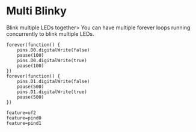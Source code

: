 # Multi Blinky

Blink multiple LEDs together> You can have multiple forever loops running concurrently to blink multiple LEDs.

```blocks
forever(function() {
    pins.D0.digitalWrite(false)
    pause(100)
    pins.D0.digitalWrite(true)
    pause(100)    
})
forever(function() {
    pins.D1.digitalWrite(false)
    pause(500)
    pins.D1.digitalWrite(true)
    pause(500)    
})
```

```config
feature=uf2
feature=pind0
feature=pind1
```
